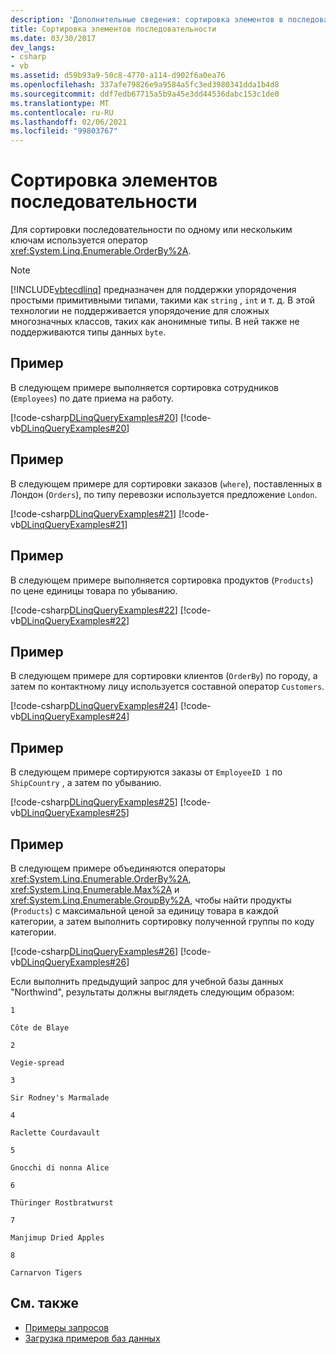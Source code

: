 ```yaml
---
description: 'Дополнительные сведения: сортировка элементов в последовательности'
title: Сортировка элементов последовательности
ms.date: 03/30/2017
dev_langs:
- csharp
- vb
ms.assetid: d59b93a9-50c8-4770-a114-d902f6a0ea76
ms.openlocfilehash: 337afe79826e9a9584a5fc3ed3980341dda1b4d8
ms.sourcegitcommit: ddf7edb67715a5b9a45e3dd44536dabc153c1de0
ms.translationtype: MT
ms.contentlocale: ru-RU
ms.lasthandoff: 02/06/2021
ms.locfileid: "99803767"
---
```

# <a name="sort-elements-in-a-sequence"></a>Сортировка элементов последовательности

Для сортировки последовательности по одному или нескольким ключам используется оператор <xref:System.Linq.Enumerable.OrderBy%2A>.  
  
> [!NOTE]
> [!INCLUDE[vbtecdlinq](../../../../../../includes/vbtecdlinq-md.md)] предназначен для поддержки упорядочения простыми примитивными типами, такими как `string` , `int` и т. д. В этой технологии не поддерживается упорядочение для сложных многозначных классов, таких как анонимные типы. В ней также не поддерживаются типы данных `byte`.  
  
## <a name="example"></a>Пример  

 В следующем примере выполняется сортировка сотрудников (`Employees`) по дате приема на работу.  
  
 [!code-csharp[DLinqQueryExamples#20](../../../../../../samples/snippets/csharp/VS_Snippets_Data/DLinqQueryExamples/cs/Program.cs#20)]
 [!code-vb[DLinqQueryExamples#20](../../../../../../samples/snippets/visualbasic/VS_Snippets_Data/DLinqQueryExamples/vb/Module1.vb#20)]  
  
## <a name="example"></a>Пример  

 В следующем примере для сортировки заказов (`where`), поставленных в Лондон (`Orders`), по типу перевозки используется предложение `London`.  
  
 [!code-csharp[DLinqQueryExamples#21](../../../../../../samples/snippets/csharp/VS_Snippets_Data/DLinqQueryExamples/cs/Program.cs#21)]
 [!code-vb[DLinqQueryExamples#21](../../../../../../samples/snippets/visualbasic/VS_Snippets_Data/DLinqQueryExamples/vb/Module1.vb#21)]  
  
## <a name="example"></a>Пример  

 В следующем примере выполняется сортировка продуктов (`Products`) по цене единицы товара по убыванию.  
  
 [!code-csharp[DLinqQueryExamples#22](../../../../../../samples/snippets/csharp/VS_Snippets_Data/DLinqQueryExamples/cs/Program.cs#22)]
 [!code-vb[DLinqQueryExamples#22](../../../../../../samples/snippets/visualbasic/VS_Snippets_Data/DLinqQueryExamples/vb/Module1.vb#22)]  
  
## <a name="example"></a>Пример  

 В следующем примере для сортировки клиентов (`OrderBy`) по городу, а затем по контактному лицу используется составной оператор `Customers`.  
  
 [!code-csharp[DLinqQueryExamples#24](../../../../../../samples/snippets/csharp/VS_Snippets_Data/DLinqQueryExamples/cs/Program.cs#24)]
 [!code-vb[DLinqQueryExamples#24](../../../../../../samples/snippets/visualbasic/VS_Snippets_Data/DLinqQueryExamples/vb/Module1.vb#24)]  
  
## <a name="example"></a>Пример  

 В следующем примере сортируются заказы от `EmployeeID 1` по `ShipCountry` , а затем по убыванию.  
  
 [!code-csharp[DLinqQueryExamples#25](../../../../../../samples/snippets/csharp/VS_Snippets_Data/DLinqQueryExamples/cs/Program.cs#25)]
 [!code-vb[DLinqQueryExamples#25](../../../../../../samples/snippets/visualbasic/VS_Snippets_Data/DLinqQueryExamples/vb/Module1.vb#25)]  
  
## <a name="example"></a>Пример  

 В следующем примере объединяются операторы <xref:System.Linq.Enumerable.OrderBy%2A>, <xref:System.Linq.Enumerable.Max%2A> и <xref:System.Linq.Enumerable.GroupBy%2A>, чтобы найти продукты (`Products`) с максимальной ценой за единицу товара в каждой категории, а затем выполнить сортировку полученной группы по коду категории.  
  
 [!code-csharp[DLinqQueryExamples#26](../../../../../../samples/snippets/csharp/VS_Snippets_Data/DLinqQueryExamples/cs/Program.cs#26)]
 [!code-vb[DLinqQueryExamples#26](../../../../../../samples/snippets/visualbasic/VS_Snippets_Data/DLinqQueryExamples/vb/Module1.vb#26)]  
  
 Если выполнить предыдущий запрос для учебной базы данных "Northwind", результаты должны выглядеть следующим образом:  
  
 `1`  
  
 `Côte de Blaye`  
  
 `2`  
  
 `Vegie-spread`  
  
 `3`  
  
 `Sir Rodney's Marmalade`  
  
 `4`  
  
 `Raclette Courdavault`  
  
 `5`  
  
 `Gnocchi di nonna Alice`  
  
 `6`  
  
 `Thüringer Rostbratwurst`  
  
 `7`  
  
 `Manjimup Dried Apples`  
  
 `8`  
  
 `Carnarvon Tigers`  
  
## <a name="see-also"></a>См. также

- [Примеры запросов](query-examples.md)
- [Загрузка примеров баз данных](downloading-sample-databases.md)

